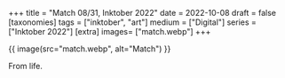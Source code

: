 +++
title = "Match 08/31, Inktober 2022"
date = 2022-10-08
draft =  false
[taxonomies]
tags = ["inktober", "art"]
medium = ["Digital"]
series = ["Inktober 2022"]
[extra]
images= ["match.webp"]
+++

{{ image(src="match.webp", alt="Match") }}

From life.

